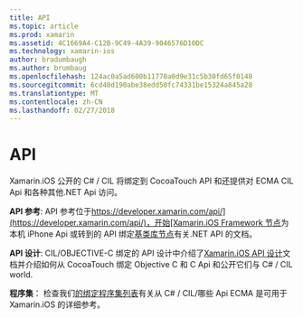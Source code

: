 ```yaml
---
title: API
ms.topic: article
ms.prod: xamarin
ms.assetid: 4C1669A4-C12B-9C49-4A39-9046576D10DC
ms.technology: xamarin-ios
author: bradumbaugh
ms.author: brumbaug
ms.openlocfilehash: 124ac0a5ad600b11770a0d9e31c5b30fd65f0148
ms.sourcegitcommit: 6cd40d190abe38edd50fc74331be15324a845a28
ms.translationtype: MT
ms.contentlocale: zh-CN
ms.lasthandoff: 02/27/2018
---
```

# <a name="api"></a>API

Xamarin.iOS 公开的 C# / CIL 将绑定到 CocoaTouch API 和还提供对 ECMA CIL Api 和各种其他.NET Api 访问。

 **API 参考**: API 参考位于[https://developer.xamarin.com/api/](https://developer.xamarin.com/api/)，开始[Xamarin.iOS Framework 节点](https://developer.xamarin.com/api/root/ios-unified/)为本机 iPhone Api 或转到的 API 绑定[基类库节点](https://developer.xamarin.com/api/root/classlib/)有关.NET API 的文档。

 **API 设计**: CIL/OBJECTIVE-C 绑定的 API 设计中介绍了[Xamarin.iOS API 设计](~/ios/internals/api-design/index.md)文档并介绍如何从 CocoaTouch 绑定 Objective C 和 C Api 和公开它们与 C# / CIL world.

 **程序集**： 检查我们[的绑定程序集列表](~/cross-platform/internals/available-assemblies.md)有关从 C# / CIL/哪些 Api ECMA 是可用于 Xamarin.iOS 的详细参考。
